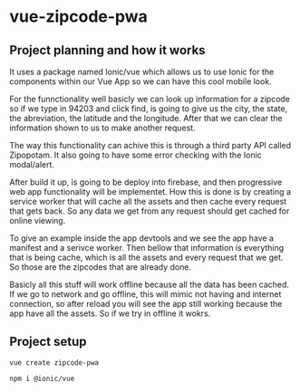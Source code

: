 # vue-zipcode-pwa

## Project planning and how it works

It uses a package named Ionic/vue which allows us to use Ionic for the components within our Vue App so we can have this cool mobile look.

For the funnctionality well basicly we can look up information for a zipcode so if we type in 94203 and click find, is going to give us the city, the state, the abreviation, the latitude and the longitude. After that we can clear the information shown to us to make another request.

The way this functionality can achive this is through a third party API called Zipopotam. It also going to have some error checking with the Ionic modal/alert.

After build it up, is going to be deploy into firebase, and then progressive web app functionality will be implementet. How this is done is by creating a service worker that will cache all the assets and then cache every request that gets back. So any data we get from any request should get cached for online viewing.

To give an example inside the app devtools and we see the app have a manifest and a serivce worker. Then bellow that information is everything that is being cache, which is all the assets and every request that we get. So those are the zipcodes that are already done.

Basicly all this stuff will work offline because all the data has been cached. If we go to network and go offline, this will mimic not having and internet connection, so after reload you will see the app still working because the app have all the assets. So if we try in offline it wokrs.

## Project setup

```
vue create zipcode-pwa
```

```
npm i @ionic/vue
```
